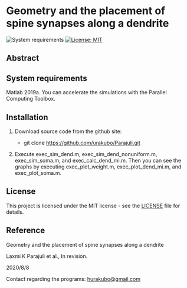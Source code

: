 # Geometry and the placement of spine synapses along a dendrite

![System requirements](https://img.shields.io/badge/platform-matlab2019a%20or%20newer-green.svg)
[![License: MIT](https://img.shields.io/badge/license-MIT-blue.svg)](https://www.gnu.org/licenses/gpl-3.0)

## Abstract

## System requirements

Matlab 2019a. You can accelerate the simulations with the Parallel Computing Toolbox. 

## Installation

1. Download source code from the github site:

	- git clone https://github.com/urakubo/Parajuli.git

2. Execute exec_sim_dend.m, exec_sim_dend_nonuniform.m, exec_sim_soma.m, and exec_calc_dend_mi.m. 
 Then you can see the graphs by executing exec_plot_weight.m, exec_plot_dend_mi.m, and exec_plot_soma.m. 

## License

This project is licensed under the MIT license - see the [LICENSE](LICENSE) file for details.

## Reference
Geometry and the placement of spine synapses along a dendrite

Laxmi K Parajuli et al., In revision.

2020/8/8

Contact regarding the programs: hurakubo@gmail.com

